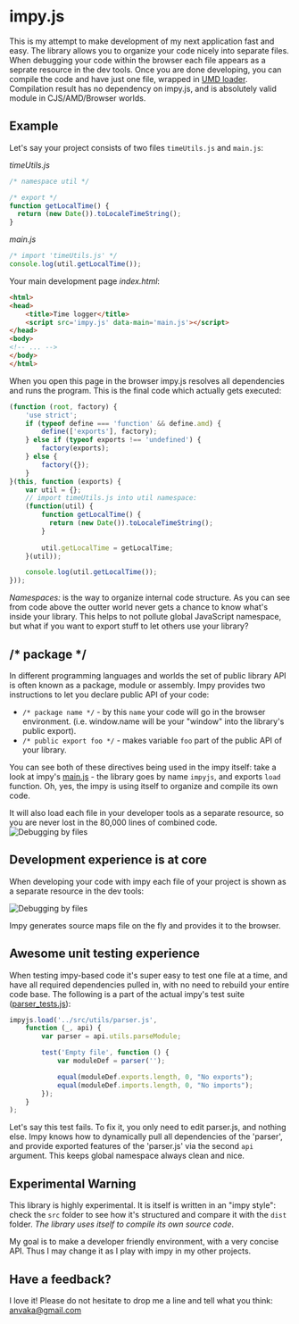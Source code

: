 impy.js
=======

This is my attempt to make development of my next application fast and easy. The library allows you to organize your code nicely into separate files. When debugging your code within the browser each file appears as a seprate resource in the dev tools. Once you are done developing, you can compile the code and have just one file, wrapped in [UMD loader](https://github.com/umdjs/umd). Compilation result has no dependency on impy.js, and is absolutely valid module in CJS/AMD/Browser worlds.

Example
-------

Let's say your project consists of two files ```timeUtils.js``` and ```main.js```:

*timeUtils.js*
```javascript
/* namespace util */

/* export */
function getLocalTime() {
  return (new Date()).toLocaleTimeString();
}
```

*main.js*
```javascript
/* import 'timeUtils.js' */
console.log(util.getLocalTime());
```

Your main development page *index.html*:
```html
<html>
<head>
    <title>Time logger</title>
    <script src='impy.js' data-main='main.js'></script>
</head>
<body>
<!-- ... -->
</body>
</html>
```

When you open this page in the browser impy.js resolves all dependencies and runs the program. This is the final code which actually gets executed:
```javascript
(function (root, factory) {
    'use strict';
    if (typeof define === 'function' && define.amd) {
        define(['exports'], factory);
    } else if (typeof exports !== 'undefined') {
        factory(exports);
    } else {
        factory({});
    }
}(this, function (exports) {
    var util = {};
    // import timeUtils.js into util namespace:
    (function(util) {
        function getLocalTime() {
          return (new Date()).toLocaleTimeString();
        }
        
        util.getLocalTime = getLocalTime;
    }(util));

    console.log(util.getLocalTime());
}));
```

*Namespaces:* is the way to organize internal code structure. As you can see from code above the outter world never gets a chance to know what's inside your library. This helps to not pollute global JavaScript namespace, but what if you want to export stuff to let others use your library?

/* package */
-------------
In different programming languages and worlds the set of public library API is often known as a package, module or assembly. Impy provides two instructions to let you declare public API of your code:

* ```/* package name */``` - by this ```name``` your code will go in the browser environment. (i.e. window.name will be your "window" into the library's public export).
* ```/* public export foo */``` - makes variable ```foo``` part of the public API of your library. 

You can see both of these directives being used in the impy itself: take a look at impy's [main.js](https://github.com/anvaka/impy.js/blob/master/src/main.js#L1) - the library goes by name ```impyjs```, and exports ```load``` function. Oh, yes, the impy is using itself to organize and compile its own code. 


It will also load each file in your developer tools as a separate resource, so you are never lost in the 80,000 lines of combined code.
![Debugging by files](https://raw.github.com/anvaka/impy.js/master/docs/assets/impy_files.png)


Development experience is at core
---------------------------------

When developing your code with impy each file of your project is shown as a separate resource in the dev tools:

![Debugging by files](https://raw.github.com/anvaka/impy.js/master/docs/assets/impy_files.png)

Impy generates source maps file on the fly and provides it to the browser.

Awesome unit testing experience
-------------------------------
When testing impy-based code it's super easy to test one file at a time, and have all required dependencies pulled in, with no need to rebuild your entire code base. The following is a part of the actual impy's test suite ([parser_tests.js](https://github.com/anvaka/impy.js/blob/master/tests/parser_tests.js#L4-L6)):

```javascript
impyjs.load('../src/utils/parser.js',
    function (_, api) {
        var parser = api.utils.parseModule;

        test('Empty file', function () {
            var moduleDef = parser('');

            equal(moduleDef.exports.length, 0, "No exports");
            equal(moduleDef.imports.length, 0, "No imports");
        });
    }
);
```
Let's say this test fails. To fix it, you only need to edit parser.js, and nothing else. Impy knows how to dynamically pull all dependencies of the 'parser', and provide exported features of the 'parser.js' via the second ```api``` argument. This keeps global namespace always clean and nice.


Experimental Warning
--------------------
This library is highly experimental. It is itself is written in an "impy style": check the ```src``` folder to see how it's structured and compare it with the ```dist``` folder. *The library uses itself to compile its own source code*.

My goal is to make a developer friendly environment, with a very concise API. Thus I may change it as I play with impy in my other projects.

Have a feedback? 
----------------
I love it! Please do not hesitate to drop me a line and tell what you think: anvaka@gmail.com
